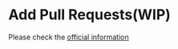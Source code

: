 # Add Pull Requests(WIP)

Please check the [official information](https://docs.github.com/en/pull-requests/collaborating-with-pull-requests/proposing-changes-to-your-work-with-pull-requests/about-pull-requests)

